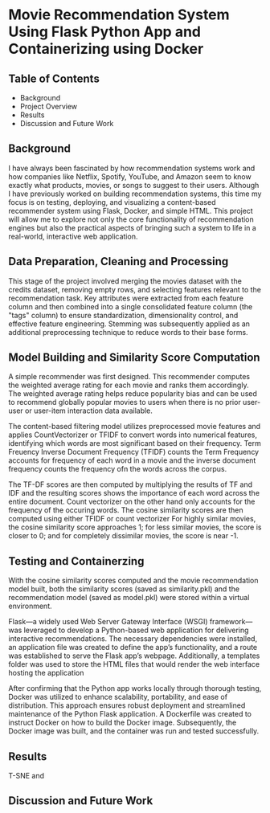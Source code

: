 # Movie Recommendation System Using Flask Python App and Containerizing using Docker

## Table of Contents
* Background
* Project Overview
* Results
* Discussion and Future Work

## Background
I have always been fascinated by how recommendation systems work and how companies like Netflix, Spotify, YouTube, and Amazon seem to know exactly what products, movies, or songs to suggest to their users. Although I have previously worked on building recommendation systems, this time my focus is on testing, deploying, and visualizing a content-based recommender system using Flask, Docker, and simple HTML. 
This project will allow me to explore not only the core functionality of recommendation engines but also the practical aspects of bringing such a system to life in a real-world, interactive web application.

## Data Preparation, Cleaning and Processing
This stage of the project involved merging the movies dataset with the credits dataset, removing empty rows, and selecting features relevant to the recommendation task. Key attributes were extracted from each feature column and then combined into a single consolidated feature column (the "tags" column) to ensure standardization, dimensionality control, and effective feature engineering. Stemming was subsequently applied as an additional preprocessing technique to reduce words to their base forms.

## Model Building and Similarity Score Computation
A simple recommender was first designed. This recommender computes the weighted average rating for each movie and ranks them accordingly. The weighted average rating helps reduce popularity bias and can be used to recommend globally popular movies to users when there is no prior user-user or user-item interaction data available.

The content-based filtering model utilizes preprocessed movie features and applies CountVectorizer or TFIDF to convert words into numerical features, identifying which words are most significant based on their frequency. Term Freuency Inverse Document Frequency (TFIDF) counts the Term Frequency accounts for frequency of each word in a movie and the inverse document frequency counts the frequency ofn the words across the corpus. 

The TF-DF scores are then computed by multiplying the results of TF and IDF and the resulting scores shows the importance of each word across the entire document. Count vectorizer  on the other hand only accounts for the frequency of the occuring words. The cosine similarity scores are then computed using either TFIDF or count vectorizer For highly similar movies, the cosine similarity score approaches 1; for less similar movies, the score is closer to 0; and for completely dissimilar movies, the score is near -1.

## Testing and Containerzing
With the cosine similarity scores computed and the movie recommendation model built, both the similarity scores (saved as similarity.pkl) and the recommendation model (saved as model.pkl) were stored within a virtual environment. 

Flask—a widely used Web Server Gateway Interface (WSGI) framework—was leveraged to develop a Python-based web application for delivering interactive recommendations. The necessary dependencies were installed, an application file was created to define the app’s functionality, and a route was established to serve the Flask app’s webpage. Additionally, a templates folder was used to store the HTML files that would render the web interface hosting the application

After confirming that the Python app works locally through thorough testing, Docker was utilized to enhance scalability, portability, and ease of distribution. This approach ensures robust deployment and streamlined maintenance of the Python Flask application. A Dockerfile was created to instruct Docker on how to build the Docker image. Subsequently, the Docker image was built, and the container was run and tested successfully.

## Results
T-SNE and 


## Discussion and Future Work
